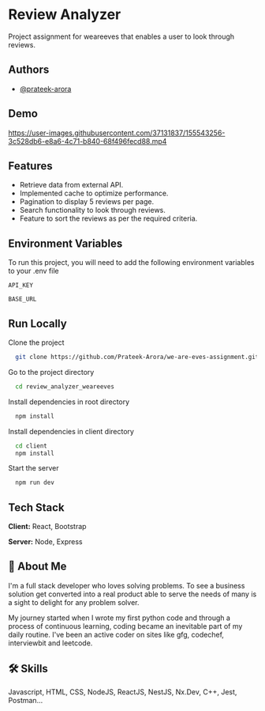 
# Review Analyzer

Project assignment for weareeves that enables a user to look through reviews.


## Authors

- [@prateek-arora](https://github.com/Prateek-Arora)


## Demo


https://user-images.githubusercontent.com/37131837/155543256-3c528db6-e8a6-4c71-b840-68f496fecd88.mp4




## Features

- Retrieve data from external API.
- Implemented cache to optimize performance.
- Pagination to display 5 reviews per page.
- Search functionality to look through reviews.
- Feature to sort the reviews as per the required criteria.


## Environment Variables

To run this project, you will need to add the following environment variables to your .env file

`API_KEY`

`BASE_URL`


## Run Locally

Clone the project

```bash
  git clone https://github.com/Prateek-Arora/we-are-eves-assignment.git
```

Go to the project directory

```bash
  cd review_analyzer_weareeves
```

Install dependencies in root directory

```bash
  npm install
```

Install dependencies in client directory

```bash
  cd client
  npm install
```

Start the server

```bash
  npm run dev
```


## Tech Stack

**Client:** React, Bootstrap

**Server:** Node, Express


## 🚀 About Me
I'm a full stack developer who loves solving problems. To see a business solution get converted into a real product able to serve the needs of many is a sight to delight for any problem solver.

My journey started when I wrote my first python code and through a process of continuous learning, coding became an inevitable part of my daily routine. I've been an active coder on sites like gfg, codechef, interviewbit and leetcode.


## 🛠 Skills
Javascript, HTML, CSS, NodeJS, ReactJS, NestJS, Nx.Dev, C++, Jest, Postman...


